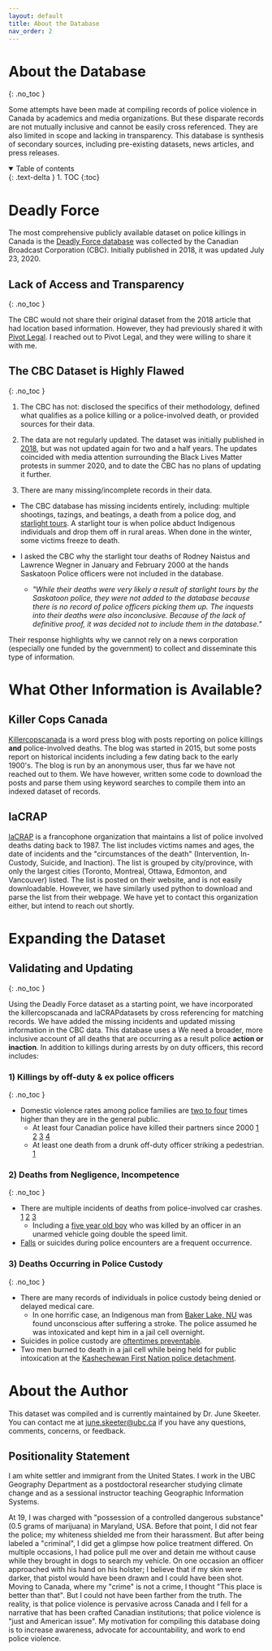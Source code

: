 ```yaml
---
layout: default
title: About the Database
nav_order: 2
---
```


<!-- # Acknowledgements & Introductions -->

# About the Database
{: .no_toc }

Some attempts have been made at compiling records of police violence in Canada by academics and media organizations.  But these disparate records are not mutually inclusive and cannot be easily cross referenced.  They are also limited in scope and lacking in transparency.  This database is synthesis of secondary sources, including pre-existing datasets, news articles, and press releases.


<details open markdown="block">
  <summary>
    Table of contents
  </summary>
  {: .text-delta }
1. TOC
{:toc}
</details>


# Deadly Force

The most comprehensive publicly available dataset on police killings in Canada is the [Deadly Force database](https://newsinteractives.cbc.ca/fatalpoliceencounters/) was collected by the Canadian Broadcast Corporation (CBC).  Initially published in 2018, it was updated July 23, 2020.

## Lack of Access and Transparency
{: .no_toc }

The CBC would not share their original dataset from the 2018 article that had location based information.  However, they had previously shared it with [Pivot Legal](https://www.pivotlegal.org/17_years_of_police_violence_in_canada).  I reached out to Pivot Legal, and they were willing to share it with me.


## The CBC Dataset is Highly Flawed
{: .no_toc }

1) The CBC has not: disclosed the specifics of their methodology, defined what qualifies as a police killing or a police-involved death, or provided sources for their data.

2) The data are not regularly updated.  The dataset was initially published in [2018](https://newsinteractives.cbc.ca/longform-custom/deadly-force), but was not updated again for two and a half years. The updates coincided with media attention surrounding the Black Lives Matter protests in summer 2020, and to date the CBC has no plans of updating it further.

3) There are many missing/incomplete records in their data.

* The CBC database has missing incidents entirely, including: multiple shootings, tazings, and beatings, a death from a police dog, and [starlight tours](https://www.canadaland.com/podcast/the-police-4-starlight-tours/).  A starlight tour is when police abduct Indigenous individuals and drop them off in rural areas.  When done in the winter, some victims freeze to death.

* I asked the CBC why the starlight tour deaths of Rodney Naistus and Lawrence Wegner in January and February 2000 at the hands Saskatoon Police officers were not included in the database.
	* *"While their deaths were very likely a result of starlight tours by the Saskatoon police, they were not added to the database because there is no record of police officers picking them up. The inquests into their deaths were also inconclusive. Because of the lack of definitive proof, it was decided not to include them in the database."*

Their response highlights why we cannot rely on a news corporation (especially one funded by the government) to collect and disseminate this type of information.

# What Other Information is Available?

## Killer Cops Canada

[Killercopscanada](https://killercopscanada.wordpress.com/) is a word press blog with posts reporting on police killings **and** police-involved deaths.  The blog was started in 2015, but some posts report on historical incidents including a few dating back to the early 1900's.  The blog is run by an anonymous user, thus far we have not reached out to them.  We have however, written some code to download the posts and parse them using keyword searches to compile them into an indexed dataset of records.


## laCRAP

[laCRAP](https://www.lacrap.org/) is a francophone organization that maintains a list of police involved deaths dating back to 1987.  The list includes victims names and ages, the date of incidents and the "circumstances of the death" (Intervention, In-Custody, Suicide, and Inaction).  The list is grouped by city/province, with only the largest cities (Toronto, Montreal, Ottawa, Edmonton, and Vancouver) listed.  The list is posted on their website, and is not easily downloadable.  However, we have similarly used python to download and parse the list from their webpage.  We have yet to contact this organization either, but intend to reach out shortly.

<!-- 
## Georgia Straight

Yet to be incorporated.
 -->

# Expanding the Dataset

## Validating and Updating
{: .no_toc }

Using the Deadly Force dataset as a starting point, we have incorporated the killercopscanada and laCRAPdatasets by cross referencing for matching records.  We have added the missing incidents and updated missing information in the CBC data.  This database uses a We need a broader, more inclusive account of all deaths that are occurring as a result police **action or inaction**.  In addition to killings during arrests by on duty officers, this record includes: 

### 1) Killings by off-duty & ex police officers
{: .no_toc }

* Domestic violence rates among police families are [two to four](https://www.theatlantic.com/national/archive/2014/09/police-officers-who-hit-their-wives-or-girlfriends/380329/) times higher than they are in the general public.
  * At least four Canadian police have killed their partners since 2000 [1](https://www.thestar.com/news/2007/10/31/wills_found_guilty_of_murdering_mistress.html) [2](https://globalnews.ca/news/7643929/former-b-c-cop-granted-escorted-temporary-absences/) [3](https://www.cbc.ca/news/canada/ex-rcmp-officer-convicted-of-murder-1.305479) [4](https://www.cbc.ca/news/canada/edmonton/former-mountie-found-not-criminally-responsible-in-wife-s-death-1.1304062)
  * At least one death from a drunk off-duty officer striking a pedestrian. [1](https://killercopscanada.wordpress.com/2019/10/31/killer-cop-justin-holz-gets-30-months-for-killing-cody-severight-in-2017/)
  

### 2) Deaths from Negligence, Incompetence
{: .no_toc }

* There are multiple incidents of deaths from police-involved car crashes. [1](https://www.cbc.ca/news/canada/montreal/man-dies-police-custody-puvirnituq-1.4091914) [2](https://barrie.ctvnews.ca/pedestrian-struck-and-killed-by-an-unmarked-opp-vehicle-in-midland-1.5124667?cache=) [3](https://www.bei.gouv.qc.ca/actualites/detail/mise-a-jour-concernant-levenement-survenu-a-mont-laurier-le-13-octobre-lidentite-du-civil-decede.html)
  * Including a [five year old boy](https://killercopscanada.wordpress.com/2018/12/15/killer-cop-patrick-ouellet-gets-8-months-for-killing-five-year-old-nicholas-thorne-belance/) who was killed by an officer in an unarmed vehicle going double the speed limit.
* [Falls](https://en.wikipedia.org/wiki/Death_of_Regis_Korchinski-Paquet) or suicides during police encounters are a frequent occurrence.

### 3) Deaths Occurring in Police Custody
{: .no_toc }

* There are many records of individuals in police custody being denied or delayed medical care.
  * In one horrific case, an Indigenous man from [Baker Lake, NU](https://www.cbc.ca/news/canada/north/paul-kayuryuk-baker-lake-inquest-1.4231300) was found unconscious after suffering a stroke.  The police assumed he was intoxicated and kept him in a jail cell overnight.
* Suicides in police custody are [oftentimes preventable](https://www.theglobeandmail.com/news/politics/womans-death-in-custody-exposes-indigenous-policing-issues/article32694835/).
* Two men burned to death in a jail cell while being held for public intoxication at the [Kashechewan First Nation police detachment](https://www.cbc.ca/news/canada/kashechewan-fire-inquest-calls-for-more-funds-for-police-stations-training-1.819764).


# About the Author

This dataset was compiled and is currently maintained by Dr. June Skeeter.  You can contact me at june.skeeter@ubc.ca if you have any questions, comments, concerns, or feedback.  

## Positionality Statement

I am white settler and immigrant from the United States.  I work in the UBC Geography Department as a postdoctoral researcher studying climate change and as a sessional instructor teaching Geographic Information Systems.  

At 19, I was charged with "possession of a controlled dangerous substance" (0.5 grams of marijuana) in Maryland, USA.  Before that point, I did not fear the police; my whiteness shielded me from their harassment.  But after being labeled a "criminal", I did get a glimpse how police treatment differed.  On multiple occasions, I had police pull me over and detain me without cause while they brought in dogs to search my vehicle.  On one occasion an officer approached with his hand on his holster; I believe that if my skin were darker, that pistol would have been drawn and I could have been shot.  Moving to Canada, where my "crime" is not a crime, I thought "This place is better than that".  But I could not have been farther from the truth.  The reality, is that police violence is pervasive across Canada and I fell for a narrative that has been crafted Canadian institutions; that police violence is "just and American issue".  My motivation for compiling this database doing is to increase awareness, advocate for accountability, and work to end police violence.

